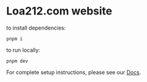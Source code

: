 # Loa212.com website

to install dependencies:

```
pnpm i
```

to run locally:

```
pnpm dev
```

For complete setup instructions, please see our [Docs](https://docs.astro.build/).
